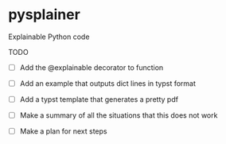 # pysplainer
Explainable Python code

TODO

- [ ] Add the @explainable decorator to function
- [ ] Add an example that outputs dict lines in typst format
- [ ] Add a typst template that generates a pretty pdf
- [ ] Make a summary of all the situations that this does not work
- [ ] Make a plan for next steps
 